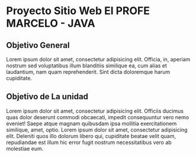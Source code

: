 # Proyecto Sitio Web El PROFE MARCELO - JAVA
## Objetivo General
Lorem ipsum dolor sit amet, consectetur adipisicing elit. Officia, in, aperiam nostrum sed voluptatibus illum blanditiis similique ea, cum alias et laudantium, nam quam reprehenderit. Sint dicta doloremque harum cupiditate.
## Objetivo de La unidad
Lorem ipsum dolor sit amet, consectetur adipisicing elit. Officiis ducimus quas dolor deserunt commodi obcaecati, impedit consequuntur vero nemo eveniet! Saepe atque magnam quibusdam ipsa mollitia exercitationem similique, amet, optio.
Lorem ipsum dolor sit amet, consectetur adipisicing elit. Deleniti quos illo dolorum libero qui, cupiditate beatae velit quam, repudiandae est illum hic error fugit nostrum necessitatibus vero ab molestiae eum.
